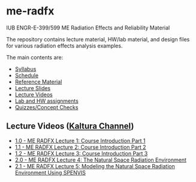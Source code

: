# me-radfx
IUB ENGR-E-399/599 ME Radiation Effects and Reliability Material

The repository contains lecture material, HW/lab material, and design files for various radiation effects analysis examples.

The main contents are:
* [Syllabus](./Syllabus/syllabus.md#syllabus)
* [Schedule](./Schedule/schedule.md#schedule)
* [Reference Material](./Reference_Material/)
* [Lecture Slides](./Slides/)
* [Lecture Videos](#lecture-videos)
* [Lab and HW assignments](./HW/)
* [Quizzes/Concept Checks](./Quiz)

## Lecture Videos ([Kaltura Channel](https://iu.mediaspace.kaltura.com/channel/Microelectronics+Radiation+Effects+and+Reliability/354546882))
* [1.0 - ME RADFX Lecture 1: Course Introduction Part 1](https://iu.mediaspace.kaltura.com/media/t/1_62r6bi8z)
* [1.1 - ME RADFX Lecture 2: Course Introduction Part 2](https://iu.mediaspace.kaltura.com/media/t/1_ypdppb1t)
* [1.2 - ME RADFX Lecture 3: Course Introduction Part 3](https://iu.mediaspace.kaltura.com/media/t/1_n089qlgc)
* [2.0 - ME RADFX Lecture 4: The Natural Space Radiation Environment](https://iu.mediaspace.kaltura.com/media/t/1_6xkrbsat)
* [2.1 - ME RADFX Lecture 5: Modeling the Natural Space Radiation Environment Using SPENVIS](https://iu.mediaspace.kaltura.com/media/t/1_qhr69qxk)
